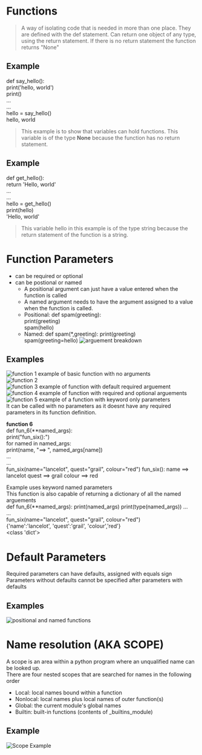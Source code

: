 # Functions 
> A way of isolating code that is needed in more than one place.
> They are defined with the def statement.
> Can return one object of any type, using the return statement. If there is no return statement the function returns "None"

## Example
def say_hello():<br/>
    print('hello, world')<br/>
    print()<br/>
...<br/>
...<br/>
hello = say_hello()<br/>
hello, world<br/>
> This example is to show that variables can hold functions.
>This variable is of the type **None** because the function has no return statement.

## Example 
def get_hello():<br/>
    return 'Hello, world'<br/>
...<br/>
...<br/>
hello = get_hello()<br/>
print(hello)<br/>
'Hello, world'<br/>
>This variable hello in this example is of the type string because the return statement of the function is a string.

# Function Parameters 
- can be required or optional
- can be postional or named
    - A positional argument can just have a value entered when the function is called
    - A named argument needs to have the argument assigned to a value when the function is called.
    - Positional: def spam(greeting):<br/>
                        print(greeting)<br/>
                spam(hello)
    - Named: def spam(*,greeting):
                    print(greeting)<br/>
                spam(greeting=hello)
![arguement breakdown](https://github.com/AlpaPhono/Python-for-Programmers/blob/main/image_resource/breakdown.png)

## Examples 
![function 1](https://github.com/AlpaPhono/Python-for-Programmers/blob/main/image_resource/fun1.png)
example of basic function with no arguments<br/>
![function 2](~\image_resource\fun2.png)
<br/>
![function 3](https://github.com/AlpaPhono/Python-for-Programmers/blob/main/image_resource/fun3.png)
example of function with default required arguement<br/>
![function 4](https://github.com/AlpaPhono/Python-for-Programmers/blob/main/image_resource/fun4.png)
example of function with required and optional arguements<br/>
![function 5](https://github.com/AlpaPhono/Python-for-Programmers/blob/main/image_resource/fun5.png)
example of a function with keyword only parameters<br/>
It can be called with no parameters as it doesnt have any required parameters in its function definition.<br/>

**function 6**<br/>
def fun_6(**named_args):<br/>
    print("fun_six():")<br/>
    for named in named_args:<br/>
        print(name, "==> ", named_args[name])<br/>
...<br/>
...<br/>
fun_six(name="lancelot", quest="grail", colour="red")
fun_six():
name ==> lancelot
quest ==> grail
colour ==> red

Example uses keyword named parameters<br/>
This function is also capable of returning a dictionary of all the named arguements<br/>
def fun_6(**named_args):
    print(named_args)
    print(type(named_args))
...<br/>
...<br/>
fun_six(name="lancelot", quest="grail", colour="red")<br/>
{'name':'lancelot', 'quest':'grail', 'colour','red'}<br/>
<class 'dict'> <br/>

# Default Parameters 
Required parameters can have defaults, assigned with equals sign<br/>
Parameters without defaults cannot be specified after parameters with defaults<br/>

## Examples
![positional and named functions](https://github.com/AlpaPhono/Python-for-Programmers/blob/main/image_resource/posnamedfun.png)

# Name resolution (AKA SCOPE)
A scope is an area within a python program where an unqualified name can be looked up.<br/>
There are four nested scopes that are searched for names in the following order<br/>
- Local: local names bound within a function
- Nonlocal: local names plus local names of outer function(s)
- Global: the current module's global names
- Builtin: built-in functions (contents of _builtins_module)

## Example

![Scope Example](https://github.com/AlpaPhono/Python-for-Programmers/blob/main/image_resource/scope.png)